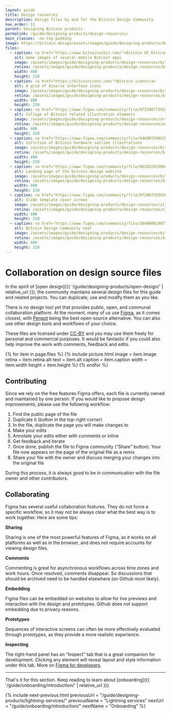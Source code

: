```yaml
---
layout: guide
title: Design resources
description: Design files by and for the Bitcoin Design Community
nav_order: 11
parent: Designing Bitcoin products
permalink: /guide/designing-products/design-resources/
main_classes: -no-top-padding
image: https://bitcoin.design/assets/images/guide/designing-products/design-resources/design-resources-preview.jpg
files:
  - caption: <a href="https://www.bitcoinuikit.com/">Bitcoin UI Kit</a>
    alt: Home images of several mobile Bitcoin apps
    image: /assets/images/guide/designing-products/design-resources/bitcoin-ui-kit.jpg
    retina: /assets/images/guide/designing-products/design-resources/bitcoin-ui-kit@2x.jpg
    width: 400
    height: 210
  - caption: <a href="https://bitcoinicons.com/">Bitcoin icons</a>
    alt: A grid of diverse interface icons
    image: /assets/images/guide/designing-products/design-resources/bitcoin-icons.jpg
    retina: /assets/images/guide/designing-products/design-resources/bitcoin-icons@2x.jpg
    width: 400
    height: 210
  - caption: <a href="https://www.figma.com/community/file/972290772932533325/Art-Meets-Bitcoin">Art meets Bitcoin</a>
    alt: Collage of Bitcoin related illustration elements
    image: /assets/images/guide/designing-products/design-resources/art-meets-bitcoin.jpg
    retina: /assets/images/guide/designing-products/design-resources/art-meets-bitcoin@2x.jpg
    width: 400
    height: 210
  - caption: <a href="https://www.figma.com/community/file/946807598525782935/Bitcoin-hardware-%26-accessories">Hardware illustrations</a>
    alt: Collction of Bitcoin hardware outline illustrations
    image: /assets/images/guide/designing-products/design-resources/bitcoin-hardware-illustrations.jpg
    retina: /assets/images/guide/designing-products/design-resources/bitcoin-hardware-illustrations@2x.jpg
    width: 400
    height: 210
  - caption: <a href="https://www.figma.com/community/file/862622015964353400/Bitcoin-Designers-site">bitcoin.design website</a>
    alt: Landing page of the bitcoin.design website
    image: /assets/images/guide/designing-products/design-resources/bitcoin-design-site.jpg
    retina: /assets/images/guide/designing-products/design-resources/bitcoin-design-site@2x.jpg
    width: 400
    height: 210
  - caption: <a href="https://www.figma.com/community/file/972067335916375043/Bitcoin-Design-Slide-Template">Slide template</a>
    alt: Slide template cover screen
    image: /assets/images/guide/designing-products/design-resources/slide-template.jpg
    retina: /assets/images/guide/designing-products/design-resources/slide-template@2x.jpg
    width: 400
    height: 210
  - caption: <a href="https://www.figma.com/community/file/1040606190770628557/Bitcoin-Design-Community-seal">Bitcoin Design Community seal</a><br/><a href="/assets/images/guide/designing-products/design-resources/bitcoin-design-community.zip" download>Download images</a>
    alt: Bitcoin Design Community seal
    image: /assets/images/guide/designing-products/design-resources/bitcoin-design-community-seal.jpg
    retina: /assets/images/guide/designing-products/design-resources/bitcoin-design-community-seal@2x.jpg
    width: 400
    height: 210
---
```


<!--

Editor's notes

This page is about design source files the community maintains for the site, guide and other community needs (like the slide template).

-->

# Collaboration on design source files

In the spirit of [open design]({{ '/guide/designing-products/open-design/' | relative_url }}), the community maintains several design files for this guide and related projects. You can duplicate, use and modify them as you like.

There is no design tool yet that provides public, open, and communal collaboration platform. At the moment, many of us use [Figma](https://www.figma.com/), as it comes closest, with [Penpot](https://penpot.app/) being the best open-source alternative. You can also use other design tools and workflows of your choice.

These files are licensed under [CC-BY](https://creativecommons.org/licenses/by/4.0/) and you may use them freely for personal and commercial purposes. It would be fantastic if you could also help improve the work with comments, feedback and edits.

<div class="image-grid">
{% for item in page.files %}
   {% include picture.html
      image = item.image
      retina = item.retina
      alt-text = item.alt
      caption = item.caption
      width = item.width
      height = item.height
   %}
{% endfor %}
</div>

## Contributing

Since we rely on the free features Figma offers, each file is currently owned and maintained by one person. If you would like to propose design improvements, please use the following workflow:

1. Find the public page of the file
2. Duplicate it (button in the top-right corner)
3. In the file, duplicate the page you will make changes to
4. Make your edits
5. Annotate your edits either with comments or inline
6. Get feedback and iterate
7. Once done, publish the file to Figma community (“Share” button). Your file now appears on the page of the original file as a remix
8. Share your file with the owner and discuss merging your changes into the original file

During this process, it is always good to be in communication with the file owner and other contributors.

## Collaborating

Figma has several useful collaboration features. They do not force a specific workflow, so it may not be always clear what the best way is to work together. Here are some tips:

**Sharing**

Sharing is one of the most powerful features of Figma, as it works on all platforms as well as in the browser, and does not require accounts for viewing design files.

**Comments**

Commenting is great for asynchronous workflows across time zones and work hours. Once resolved, comments disappear. So discussions that should be archived need to be handled elsewhere (on Github most likely).

**Embedding**

Figma files can be embedded on websites to allow for live previews and interaction with the design and prototypes. Github does not support embedding due to privacy reasons.

**Prototypes**

Sequences of interactive screens can often be more effectively evaluated through prototypes, as they provide a more realistic experience.

**Inspecting**

The right-hand panel has an “Inspect” tab that is a great companion for development. Clicking any element will reveal layout and style information under this tab. More on [Figma for developers](https://www.figma.com/best-practices/tips-on-developer-handoff/an-overview-of-figma-for-developers/).

---

That's it for this section. Keep reading to learn about [onboarding]({{ '/guide/onboarding/introduction/' | relative_url }}).

{% include next-previous.html
   previousUrl = "/guide/designing-products/lightning-services/"
   previousName = "Lightning services"
   nextUrl = "/guide/onboarding/introduction/"
   nextName = "Onboarding"
%}
